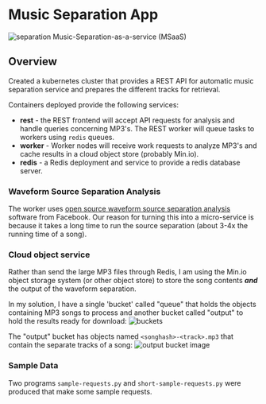 # Music Separation App
![separation](images/music_separation.png)
Music-Separation-as-a-service (MSaaS)

## Overview
Created a kubernetes cluster that provides a REST API for automatic music separation service and prepares the different tracks for retrieval.

Containers deployed provide the following services:
+ **rest** - the REST frontend will accept API requests for analysis and handle queries concerning MP3's. The REST worker will queue tasks to workers using `redis` queues.
+ **worker** - Worker nodes will receive work requests to analyze MP3's and cache results in a cloud object store (probably Min.io).
+ **redis** - a Redis deployment and service to provide a redis database server.

### Waveform Source Separation Analysis
The worker uses [open source waveform source separation analysis](https://github.com/facebookresearch/demucs) software from Facebook. Our reason for turning this into a micro-service is because it takes a long time to run the source separation (about 3-4x the running time of a song).

### Cloud object service

Rather than send the large MP3 files through Redis, I am using the Min.io object storage system (or other object store) to store the song contents ***and*** the output of the waveform separation. 

In my solution, I have a single 'bucket' called "queue" that holds the objects containing MP3 songs to process and another bucket called "output" to hold the results ready for download:
![buckets](images/buckets.png)

The "output" bucket has objects named `<songhash>-<track>.mp3` that contain the separate tracks of a song:
![output bucket image](images/output-bucket.png)

### Sample Data
Two programs `sample-requests.py` and `short-sample-requests.py` were produced that make some sample requests.
